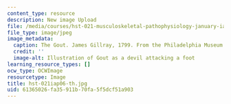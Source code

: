 ```yaml
---
content_type: resource
description: New image Upload
file: /media/courses/hst-021-musculoskeletal-pathophysiology-january-iap-2006/61365026fa35911b70fa5f5dcf51a903_hst-021iap06-th.jpg
file_type: image/jpeg
image_metadata:
  caption: The Gout. James Gillray, 1799. From the Philadelphia Museum of Art.
  credit: ''
  image-alt: Illustration of Gout as a devil attacking a foot
learning_resource_types: []
ocw_type: OCWImage
resourcetype: Image
title: hst-021iap06-th.jpg
uid: 61365026-fa35-911b-70fa-5f5dcf51a903
---
```

